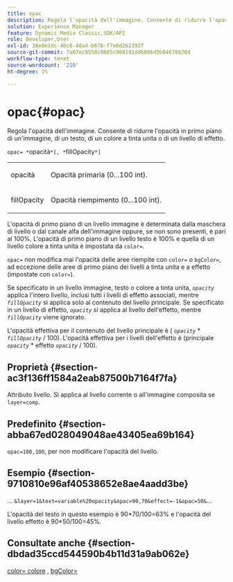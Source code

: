 ```yaml
---
title: opac
description: Regola l'opacità dell'immagine. Consente di ridurre l'opacità in primo piano di un'immagine, di un testo, di un colore a tinta unita o di un livello di effetto.
solution: Experience Manager
feature: Dynamic Media Classic,SDK/API
role: Developer,User
exl-id: 38e0e1dc-46c0-48a4-b676-f7e6d262392f
source-git-commit: 7a07ec9550c0685c908191dd6806d5b84678820d
workflow-type: tm+mt
source-wordcount: '210'
ht-degree: 1%

---
```


# opac{#opac}

Regola l&#39;opacità dell&#39;immagine. Consente di ridurre l&#39;opacità in primo piano di un&#39;immagine, di un testo, di un colore a tinta unita o di un livello di effetto.

`opac= *`opacità`*[, *`fillOpacity`*]`

<table id="simpletable_DA4B5D86C496480886FADB284AD6047F"> 
 <tr class="strow"> 
  <td class="stentry"> <p><span class="varname"> opacità</span> </p> </td> 
  <td class="stentry"> <p>Opacità primaria (0...100 int). </p></td> 
 </tr> 
 <tr class="strow"> 
  <td class="stentry"> <p><span class="varname"> fillOpacity</span> </p></td> 
  <td class="stentry"> <p>Opacità riempimento (0...100 int). </p></td> 
 </tr> 
</table>

L&#39;opacità di primo piano di un livello immagine è determinata dalla maschera di livello o dal canale alfa dell&#39;immagine oppure, se non sono presenti, è pari al 100%. L&#39;opacità di primo piano di un livello testo è 100% e quella di un livello colore a tinta unita è impostata da `color=`.

`opac=` non modifica mai l&#39;opacità delle aree riempite con `color=` o `bgColor=`, ad eccezione delle aree di primo piano dei livelli a tinta unita e a effetto (impostate con `color=`).

Se specificato in un livello immagine, testo o colore a tinta unita, *`opacity`* applica l&#39;intero livello, inclusi tutti i livelli di effetto associati, mentre *`fillOpacity`* si applica solo al contenuto del livello principale. Se specificato in un livello di effetto, *`opacity`* si applica al livello dell&#39;effetto, mentre *`fillOpacity`* viene ignorato.

L&#39;opacità effettiva per il contenuto del livello principale è ( *`opacity`* &#42; *`fillOpacity`* / 100). L&#39;opacità effettiva per i livelli dell&#39;effetto è (principale *`opacity`* &#42; effetto *`opacity`* / 100).

## Proprietà {#section-ac3f136ff1584a2eab87500b7164f7fa}

Attributo livello. Si applica al livello corrente o all&#39;immagine composita se `layer=comp`.

## Predefinito {#section-abba67ed028049048ae43405ea69b164}

`opac=100,100`, per non modificare l&#39;opacità del livello.

## Esempio {#section-9710810e96af40538652e8ae4aadd3be}

… `&layer=1&text=variable%20opacity&opac=90,70&effect=-1&opac=50&`…

L&#39;opacità del testo in questo esempio è 90&#42;70/100=63% e l&#39;opacità del livello effetto è 90&#42;50/100=45%.

## Consultate anche {#section-dbdad35ccd544590b4b11d31a9ab062e}

[color= colore](/help/aem-is-ir-api/is-api/http-ref/image-serving-api-ref/c-http-protocol-reference/c-data-types/r-is-http-color.md) , [bgColor=](../../../../../is-api/http-ref/image-serving-api-ref/c-http-protocol-reference/c-command-reference/r-bgcolor.md#reference-441371ba4ef54fe781887c5ae448f6ab)

